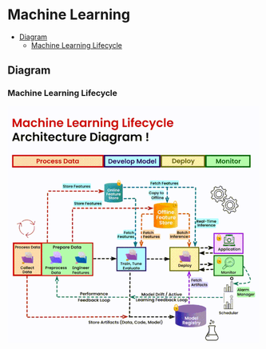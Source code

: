 # Machine Learning

<!-- INDEX_START -->

- [Diagram](#diagram)
  - [Machine Learning Lifecycle](#machine-learning-lifecycle)

<!-- INDEX_END -->

## Diagram

### Machine Learning Lifecycle

![Machine Learning Lifecycle](images/machine_learning_lifecycle.gif)
